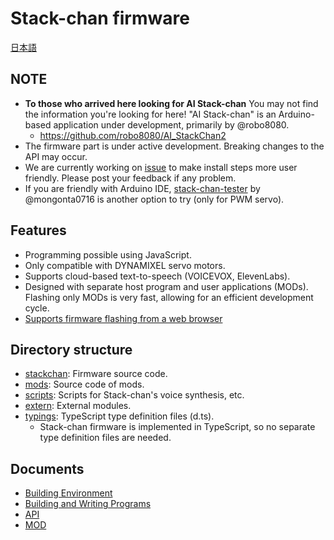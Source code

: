 # Stack-chan firmware

[日本語](./README_ja.md)

## NOTE

* __To those who arrived here looking for AI Stack-chan__ You may not find the information you're looking for here! "AI Stack-chan" is an Arduino-based application under development, primarily by @robo8080.
    * https://github.com/robo8080/AI_StackChan2
* The firmware part is under active development. Breaking changes to the API may occur.
* We are currently working on [issue](https://github.com/meganetaaan/stack-chan/issues/65) to make install steps more user friendly. Please post your feedback if any problem.
* If you are friendly with Arduino IDE, [stack-chan-tester](https://github.com/mongonta0716/stack-chan-tester) by @mongonta0716 is another option to try (only for PWM servo).

## Features

* Programming possible using JavaScript.
* Only compatible with DYNAMIXEL servo motors.
* Supports cloud-based text-to-speech (VOICEVOX, ElevenLabs).
* Designed with separate host program and user applications (MODs). Flashing only MODs is very fast, allowing for an efficient development cycle.
* [Supports firmware flashing from a web browser](docs/flashing-firmware-web_ja.md)

## Directory structure

- [stackchan](./stackchan/): Firmware source code.
- [mods](./mods/): Source code of mods.
- [scripts](./scripts/): Scripts for Stack-chan's voice synthesis, etc.
- [extern](./extern/): External modules.
- [typings](./typings/): TypeScript type definition files (d.ts).
    - Stack-chan firmware is implemented in TypeScript, so no separate type definition files are needed.

## Documents

- [Building Environment](docs/getting-started.md)
- [Building and Writing Programs](docs/flashing-firmware.md)
- [API](docs/api.md)
- [MOD](mods/README.md)
